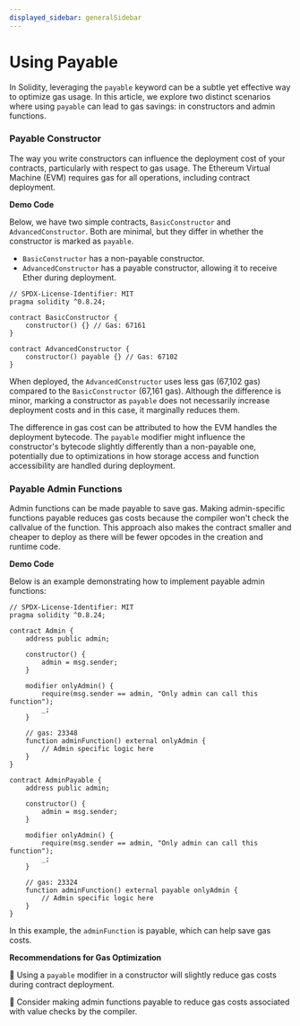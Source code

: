 ```yaml
---
displayed_sidebar: generalSidebar
---
```


# Using Payable

In Solidity, leveraging the `payable` keyword can be a subtle yet effective way to optimize gas usage. In this article, we explore two distinct scenarios where using `payable` can lead to gas savings: in constructors and admin functions.

### Payable Constructor

The way you write constructors can influence the deployment cost of your contracts, particularly with respect to gas usage. The Ethereum Virtual Machine (EVM) requires gas for all operations, including contract deployment.

**Demo Code**

Below, we have two simple contracts, `BasicConstructor` and `AdvancedConstructor`. Both are minimal, but they differ in whether the constructor is marked as `payable`.

- `BasicConstructor` has a non-payable constructor.
- `AdvancedConstructor` has a payable constructor, allowing it to receive Ether during deployment.

```solidity
// SPDX-License-Identifier: MIT
pragma solidity ^0.8.24;

contract BasicConstructor {
    constructor() {} // Gas: 67161
}

contract AdvancedConstructor {
    constructor() payable {} // Gas: 67102
}
```

When deployed, the `AdvancedConstructor` uses less gas (67,102 gas) compared to the `BasicConstructor` (67,161 gas). Although the difference is minor, marking a constructor as `payable` does not necessarily increase deployment costs and in this case, it marginally reduces them.

The difference in gas cost can be attributed to how the EVM handles the deployment bytecode. The `payable` modifier might influence the constructor's bytecode slightly differently than a non-payable one, potentially due to optimizations in how storage access and function accessibility are handled during deployment.

### Payable Admin Functions

Admin functions can be made payable to save gas. Making admin-specific functions payable reduces gas costs because the compiler won't check the callvalue of the function. This approach also makes the contract smaller and cheaper to deploy as there will be fewer opcodes in the creation and runtime code.

**Demo Code**

Below is an example demonstrating how to implement payable admin functions:

```solidity
// SPDX-License-Identifier: MIT
pragma solidity ^0.8.24;

contract Admin {
    address public admin;

    constructor() {
        admin = msg.sender;
    }

    modifier onlyAdmin() {
        require(msg.sender == admin, "Only admin can call this function");
        _;
    }

    // gas: 23348
    function adminFunction() external onlyAdmin {
        // Admin specific logic here
    }
}

contract AdminPayable {
    address public admin;

    constructor() {
        admin = msg.sender;
    }

    modifier onlyAdmin() {
        require(msg.sender == admin, "Only admin can call this function");
        _;
    }

    // gas: 23324
    function adminFunction() external payable onlyAdmin {
        // Admin specific logic here
    }
}
```

In this example, the `adminFunction` is payable, which can help save gas costs.

**Recommendations for Gas Optimization**

🌟 Using a `payable` modifier in a constructor will slightly reduce gas costs during contract deployment.

🌟 Consider making admin functions payable to reduce gas costs associated with value checks by the compiler.

